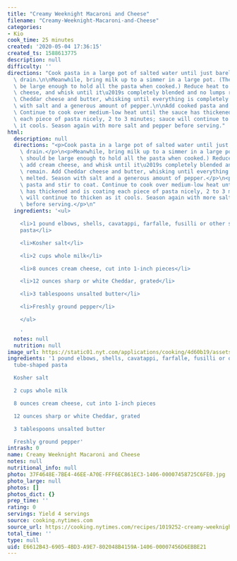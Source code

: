 ```yaml
---
title: "Creamy Weeknight Macaroni and Cheese"
filename: "Creamy-Weeknight-Macaroni-and-Cheese"
categories:
- Kio
cook_time: 25 minutes
created: '2020-05-04 17:36:15'
created_ts: 1588613775
description: null
difficulty: ''
directions: "Cook pasta in a large pot of salted water until just barely al dente;\
  \ drain.\n\nMeanwhile, bring milk up to a simmer in a large pot. (The pot should\
  \ be large enough to hold all the pasta when cooked.) Reduce heat to low, add cream\
  \ cheese, and whisk until it\u2019s completely blended and no lumps remain. Add\
  \ Cheddar cheese and butter, whisking until everything is completely melted. Season\
  \ with salt and a generous amount of pepper.\n\nAdd cooked pasta and stir to coat.\
  \ Continue to cook over medium-low heat until the sauce has thickened and is coating\
  \ each piece of pasta nicely, 2 to 3 minutes; sauce will continue to thicken as\
  \ it cools. Season again with more salt and pepper before serving."
html:
  description: null
  directions: "<p>Cook pasta in a large pot of salted water until just barely al dente;\
    \ drain.</p>\n<p>Meanwhile, bring milk up to a simmer in a large pot. (The pot\
    \ should be large enough to hold all the pasta when cooked.) Reduce heat to low,\
    \ add cream cheese, and whisk until it\u2019s completely blended and no lumps\
    \ remain. Add Cheddar cheese and butter, whisking until everything is completely\
    \ melted. Season with salt and a generous amount of pepper.</p>\n<p>Add cooked\
    \ pasta and stir to coat. Continue to cook over medium-low heat until the sauce\
    \ has thickened and is coating each piece of pasta nicely, 2 to 3 minutes; sauce\
    \ will continue to thicken as it cools. Season again with more salt and pepper\
    \ before serving.</p>\n"
  ingredients: '<ul>

    <li>1 pound elbows, shells, cavatappi, farfalle, fusilli or other short, tube-shaped
    pasta</li>

    <li>Kosher salt</li>

    <li>2 cups whole milk</li>

    <li>8 ounces cream cheese, cut into 1-inch pieces</li>

    <li>12 ounces sharp or white Cheddar, grated</li>

    <li>3 tablespoons unsalted butter</li>

    <li>Freshly ground pepper</li>

    </ul>

    '
  notes: null
  nutrition: null
image_url: https://static01.nyt.com/applications/cooking/4d60b19/assets/card-placeholder-image.png
ingredients: '1 pound elbows, shells, cavatappi, farfalle, fusilli or other short,
  tube-shaped pasta

  Kosher salt

  2 cups whole milk

  8 ounces cream cheese, cut into 1-inch pieces

  12 ounces sharp or white Cheddar, grated

  3 tablespoons unsalted butter

  Freshly ground pepper'
intrash: 0
name: Creamy Weeknight Macaroni and Cheese
notes: null
nutritional_info: null
photo: 37F4648E-7BE4-46EE-A70E-FFF6EC861EC3-1406-00007458725C6FE0.jpg
photo_large: null
photos: []
photos_dict: {}
prep_time: ''
rating: 0
servings: Yield 4 servings
source: cooking.nytimes.com
source_url: https://cooking.nytimes.com/recipes/1019252-creamy-weeknight-macaroni-and-cheese?algo=cooking_doc2vec_weight_1&fellback=false&imp_id=929154508&action=click&module=RecirculationRibbon&pgType=recipedetails&rank=3
total_time: ''
type: null
uid: E6612B43-6905-4BD3-A9E7-802048B4159A-1406-00007456D6EBBE21
---
```


